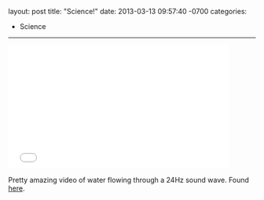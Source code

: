 layout: post
title:  "Science!"
date:   2013-03-13 09:57:40 -0700
categories:
  - Science
---

<iframe class="embedly-embed" src="//cdn.embedly.com/widgets/media.html?src=https%3A%2F%2Fwww.youtube.com%2Fembed%2FuENITui5_jU%3Ffeature%3Doembed&url=https%3A%2F%2Fwww.youtube.com%2Fwatch%3Fv%3DuENITui5_jU&image=https%3A%2F%2Fi.ytimg.com%2Fvi%2FuENITui5_jU%2Fhqdefault.jpg&key=d815972c91e546edb5d2d02e509f8b1c&type=text%2Fhtml&schema=youtube" width="450" height="253" scrolling="no" frameborder="0" allowfullscreen></iframe>

Pretty amazing video of water flowing through a 24Hz sound wave. Found  [here](http://www.thisiscolossal.com/2013/03/this-is-what-happens-when-you-run-water-through-a-24hz-sine-wave/).

